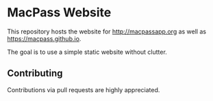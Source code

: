 # MacPass Website

This repository hosts the website for http://macpassapp.org as well as https://macpass.github.io.

The goal is to use a simple static website without clutter.

## Contributing

Contributions via pull requests are highly appreciated.

